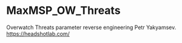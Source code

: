 # MaxMSP_OW_Threats

Overwatch Threats parameter reverse engineering Petr Yakyamsev.
https://headshotlab.com/
